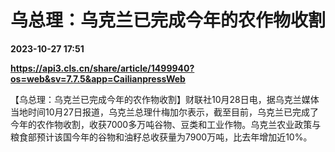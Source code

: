 # 乌总理：乌克兰已完成今年的农作物收割

**2023-10-27 17:51**

**https://api3.cls.cn/share/article/1499940?os=web&sv=7.7.5&app=CailianpressWeb**

【乌总理：乌克兰已完成今年的农作物收割】财联社10月28日电，据乌克兰媒体当地时间10月27日报道，乌克兰总理什梅加尔表示，截至目前，乌克兰已完成了今年的农作物收割，收获7000多万吨谷物、豆类和工业作物。乌克兰农业政策与粮食部预计该国今年的谷物和油籽总收获量为7900万吨，比去年增加近10%。